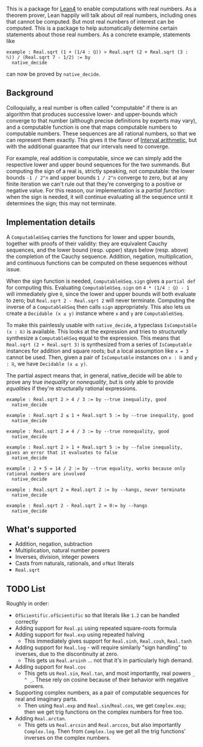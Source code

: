 This is a package for [Lean4](https://github.com/leanprover/lean4) to enable computations with real numbers. As a theorem prover, Lean happily will talk about _all_ real numbers, including ones that cannot be computed. But most real numbers of interest can be computed. This is a package to help automatically determine certain statements about those real numbers. As a concrete example, statements like
```lean
example : Real.sqrt (1 + (1/4 : ℚ)) > Real.sqrt (2 + Real.sqrt (3 : ℕ)) / (Real.sqrt 7 - 1/2) := by
  native_decide
```
can now be proved by `native_decide`.

## Background

Colloquially, a real number is often called "computable" if there is an algorithm that produces successive lower- and upper-bounds which converge to that number (although precise definitions by experts may vary), and a computable function is one that maps computable numbers to computable numbers. These sequences are all rational numbers, so that we can represent them exactly. This gives it the flavor of [Interval arithmetic](https://en.wikipedia.org/wiki/Interval_arithmetic), but with the additional guarantee that our intervals need to converge.

For example, real addition is computable, since we can simply add the respective lower and upper bound sequences for the two summands. But computing the sign of a real is, strictly speaking, not computable: the lower bounds `-1 / 2^n` and upper bounds `1 / 2^n` converge to zero, but at any finite iteration we can't rule out that they're converging to a positive or negative value. For this reason, our implementation is a _partial function_: when the sign is needed, it will continue evaluating all the sequence until it determines the sign; this may not terminate.

## Implementation details

A `ComputableℝSeq` carries the functions for lower and upper bounds, together with proofs of their validity: they are equivalent Cauchy sequences, and the lower bound (resp. upper) stays below (resp. above) the completion of the Cauchy sequence. Addition, negation, multiplication, and continuous functions can be computed on these sequences without issue.

When the sign function is needed, `ComputableℝSeq.sign` gives a `partial def` for computing this. Evaluating `ComputableℝSeq.sign` on `4 * (1/4 : ℚ) - 1` will immediately give `0`, since the lower and upper bounds will both evaluate to zero; but `Real.sqrt 2 - Real.sqrt 2` will never terminate. Computing the inverse of a `ComputableℝSeq` then calls `sign` appropriately. This also lets us create a `Decidable (x ≤ y)` instance where `x` and `y` are `ComputableℝSeq`.

To make this painlessly usable with `native_decide`, a typeclass `IsComputable (x : ℝ)` is available. This looks at the expression and tries to _structurally_ synthesize a `ComputableℝSeq` equal to the expression. This means that `Real.sqrt (2 + Real.sqrt 3)` is synthesized from a series of `IsComputable` instances for addition and square roots; but a local assumption like `x = 3` cannot be used. Then, given a pair of `IsComputable` instances on `x : ℝ` and `y : ℝ`, we have `Decidable (x ≤ y)`.

The partial aspect means that, in general, native_decide will be able to prove any true _inequality_ or _nonequality_, but is only able to provide _equalities_ if they're structurally rational expressions.

```lean
example : Real.sqrt 2 > 4 / 3 := by --true inequality, good
  native_decide

example : Real.sqrt 2 ≤ 1 + Real.sqrt 5 := by --true inequality, good
  native_decide

example : Real.sqrt 2 ≠ 4 / 3 := by --true nonequality, good
  native_decide

example : Real.sqrt 2 > 1 + Real.sqrt 5 := by --false inequality, gives an error that it evaluates to false
  native_decide

example : 2 + 5 = 14 / 2 := by --true equality, works because only rational numbers are involved
  native_decide

example : Real.sqrt 2 = Real.sqrt 2 := by --hangs, never terminate
  native_decide

example : Real.sqrt 2 - Real.sqrt 2 = 0:= by --hangs
  native_decide
```

## What's supported
* Addition, negation, subtraction
* Multiplication, natural number powers
* Inverses, division, integer powers
* Casts from naturals, rationals, and `ofNat` literals
* `Real.sqrt`

## TODO List
Roughly in order:
 * `OfScientific.ofScientific` so that literals like `1.2` can be handled correctly
 * Adding support for `Real.pi` using repeated square-roots formula
 * Adding support for `Real.exp` using repeated halving
   * This immediately gives support for `Real.sinh`, `Real.cosh`, `Real.tanh` 
 * Adding support for `Real.log` - will require similarly "sign handling" to inverses, due to the discontinuity at zero.
   * This gets us `Real.arsinh` ... not that it's in particularly high demand. 
 * Adding support for `Real.cos`
   * This gets us `Real.sin`, `Real.tan`, and most importantly, real powers `_ ^ _`. These rely on cosine because of their behavior with negative powers.
 * Supporting complex numbers, as a pair of computable sequences for real and imaginary parts.
   * Then using `Real.exp` and `Real.sin`/`Real.cos`, we get `Complex.exp`; then we get trig functions on the complex numbers for free too.
 * Adding `Real.arctan`.
   * This gets us `Real.arcsin` and `Real.arccos`, but also importantly `Complex.log`. Then from `Complex.log` we get all the trig functions' inverses on the complex numbers.
